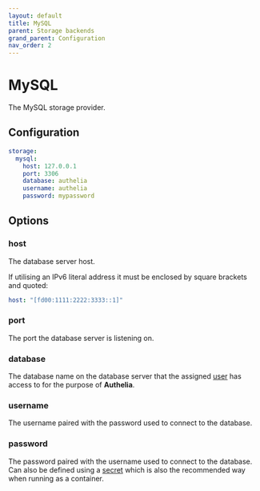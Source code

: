 ```yaml
---
layout: default
title: MySQL
parent: Storage backends
grand_parent: Configuration
nav_order: 2
---
```


# MySQL

The MySQL storage provider.

## Configuration

```yaml
storage:
  mysql:
    host: 127.0.0.1
    port: 3306
    database: authelia
    username: authelia
    password: mypassword
```

## Options

### host

The database server host.

If utilising an IPv6 literal address it must be enclosed by square brackets and quoted:
```yaml
host: "[fd00:1111:2222:3333::1]"
```

### port

The port the database server is listening on.

### database

The database name on the database server that the assigned [user](#username) has access to for the purpose of
**Authelia**.

### username

The username paired with the password used to connect to the database.

### password

The password paired with the username used to connect to the database. Can also be defined using a
[secret](../secrets.md) which is also the recommended way when running as a container.